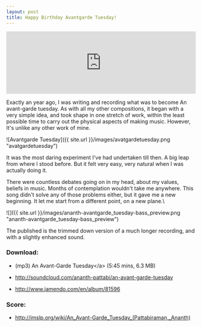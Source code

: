 ```yaml
---
layout: post
title: Happy Birthday Avantgarde Tuesday!
---
```


<iframe width="100%" height="166" scrolling="no" frameborder="no" src="https://w.soundcloud.com/player/?url=https%3A//api.soundcloud.com/tracks/8043164&amp;color=333333&amp;auto_play=false&amp;hide_related=false&amp;show_comments=true&amp;show_user=true&amp;show_reposts=false"></iframe>

Exactly an year ago, I was writing and recording what was to become An avant-garde tuesday. As with all my other compositions, it began with a very simple idea, and took shape in one stretch of work, within the least possible time to carry out the physical aspects of making music. However, It's unlike any other work of mine. 

![Avantgarde Tuesday]({{ site.url }}/images/avatgardetuesday.png "avatgardetuesday")

It was the most daring experiment I've had undertaken till then. A big leap from where I stood before. But it felt very easy, very natural when I was actually doing it.  

There were countless debates going on in my head, about my values, beliefs in music. Months of contemplation wouldn't take me anywhere.  This song didn't solve any of those problems either, but it gave me a new beginning. It let me start from a different point, on a new plane.\

![]({{ site.url }}/images/ananth-avantgarde_tuesday-bass_preview.png "ananth-avantgarde_tuesday-bass_preview")

The published is the trimmed down version of a much longer recording, and with a slightly enhanced sound.

### Download:

- (mp3) An Avant-Garde Tuesday\</a\> (5:45 mins, 6.3 MB)

- <http://soundcloud.com/ananth-pattabi/an-avant-garde-tuesday>

- <http://www.jamendo.com/en/album/81596>

### Score:

- <http://imslp.org/wiki/An_Avant-Garde_Tuesday_(Pattabiraman,_Ananth)>

